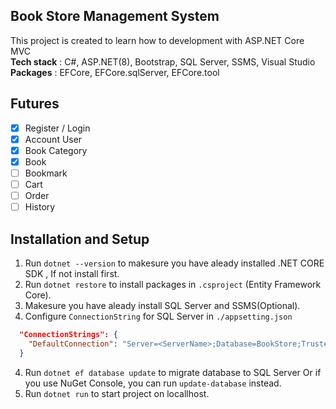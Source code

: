 ## Book Store Management System
This project is created to learn how to development with ASP.NET Core MVC <br>
**Tech stack** : C#, ASP.NET(8), Bootstrap,  SQL Server, SSMS, Visual Studio<br>
**Packages** : EFCore, EFCore.sqlServer, EFCore.tool

## Futures
- [x] Register / Login
- [x] Account User
- [x] Book Category
- [x] Book
- [ ] Bookmark
- [ ] Cart
- [ ] Order
- [ ] History

## Installation and Setup
1. Run `dotnet --version` to makesure you have aleady installed .NET CORE SDK , If not install first.
2. Run `dotnet restore` to install packages in `.csproject` (Entity Framework Core).
3. Makesure you have aleady install SQL Server and SSMS(Optional).
4. Configure  `ConnectionString` for SQL Server in `./appsetting.json` 
```json
  "ConnectionStrings": {
    "DefaultConnection": "Server=<ServerName>;Database=BookStore;Trusted_Connection=True;TrustServerCertificate=True;"
  }
```
4. Run `dotnet ef database update` to migrate database to SQL Server Or if you use NuGet Console, you can run `update-database` instead.
5. Run `dotnet run` to start project on locallhost.
